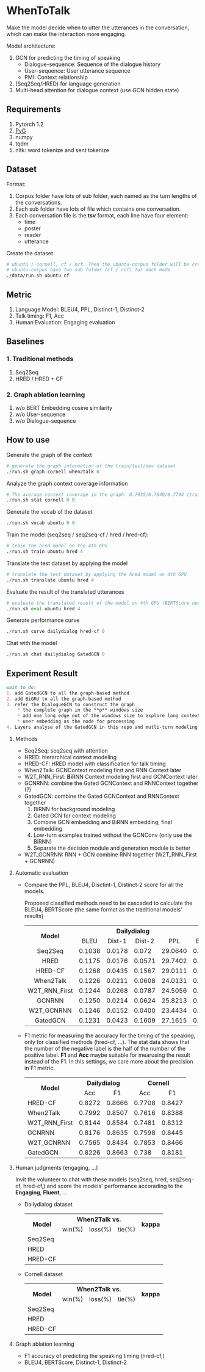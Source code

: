 # WhenToTalk
Make the model decide when to utter the utterances in the conversation, which can make the interaction more engaging.

Model architecture:
1. GCN for predicting the timing of speaking
    * Dialogue-sequence: Sequence of the dialogue history
    * User-sequence: User utterance sequence
    * PMI: Context relationship
2. (Seq2Seq/HRED) for language generation
3. Multi-head attention for dialogue context (use GCN hidden state)

## Requirements
1. Pytorch 1.2
2. [PyG](https://github.com/rusty1s/pytorch_geometric)
3. numpy
4. tqdm
5. nltk: word tokenize and sent tokenize

## Dataset
Format:
1. Corpus folder have lots of sub folder, each named as the turn lengths of the conversations.
2. Each sub folder have lots of file which contains one conversation.
3. Each conversation file is the **tsv** format, each line have four element:
    * time
    * poster
    * reader
    * utterance

Create the dataset

```bash
# ubuntu / cornell, cf / ncf. Then the ubuntu-corpus folder will be created
# ubuntu-corpus have two sub folder (cf / ncf) for each mode
./data/run.sh ubuntu cf
```

## Metric
1. Language Model: BLEU4, PPL, Distinct-1, Distinct-2
2. Talk timing: F1, Acc
3. Human Evaluation: Engaging evaluation

## Baselines
### 1. Traditional methods

1. Seq2Seq
2. HRED / HRED + CF

### 2. Graph ablation learning
1. w/o BERT Embedding cosine similarity
2. w/o User-sequence
3. w/o Dialogue-sequence

## How to use

Generate the graph of the context

```python
# generate the graph information of the train/test/dev dataset
./run.sh graph cornell when2talk 0
```

Analyze the graph context coverage information

```python
# The average context coverage in the graph: 0.7935/0.7949/0.7794 (train/test/dev) dataset
./run.sh stat cornell 0 0
```

Generate the vocab of the dataset

```python
./run.sh vocab ubuntu 0 0
```

Train the model (seq2seq / seq2seq-cf / hred / hred-cf):

```python
# train the hred model on the 4th GPU
./run.sh train ubuntu hred 4
```

Translate the test dataset by applying the model

```python
# translate the test dataset by applying the hred model on 4th GPU
./run.sh translate ubuntu hred 4
```

Evaluate the result of the translated utterances

```python
# evaluate the translated result of the model on 4th GPU (BERTScore need it)
./run.sh eval ubuntu hred 4
```

Generate performance curve

```python
./run.sh curve dailydialog hred-cf 0
```

Chat with the model

```python
./run.sh chat dailydialog GatedGCN 0
```

## Experiment Result

```markdown
wait to do:
1. add GatedGCN to all the graph-based method
2. add BiGRU to all the graph-based method
3. refer the DialogueGCN to construct the graph
    * the complete graph in the **p** windows size
    * add one long edge out of the windows size to explore long context sentence
    * user embedding as the node for processing
4. Layers analyse of the GatedGCN in this repo and mutli-turn modeling
```

1. Methods
    * Seq2Seq: seq2seq with attention
    * HRED: hierarchical context modeling
    * HRED-CF: HRED model with classification for talk timing
    * When2Talk: GCNContext modeling first and RNN Context later
    * W2T_RNN_First: **Bi**RNN Context modeling first and GCNContext later
    * GCNRNN: combine the Gated GCNContext and RNNContext together (?)
    * GatedGCN: combine the Gated GCNContext and RNNContext together
        1. BiRNN for background modeling
        2. Gated GCN for context modeling
        2. Combine GCN embedding and BiRNN embedding, final embedding
        4. Low-turn examples trained without the GCNConv (only use the BiRNN)
        5. Separate the decision module and generation module is better
    * W2T_GCNRNN: RNN + GCN combine RNN together (W2T_RNN_First + GCNRNN)

2. Automatic evaluation

    * Compare the PPL, BLEU4, Disctint-1, Distinct-2 score for all the models.
    
        Proposed classified methods need to be cascaded to calculate the BLEU4, BERTScore (the same format as the traditional models' results)
    
        <table align="center">
          <tr>
            <th align="center" rowspan="2">Model</th>
            <th align="center" colspan="4">Dailydialog</th>
            <th align="center" colspan="4">Cornell</th>
          </tr>
          <tr>
            <td align="center">BLEU</td>
            <td align="center">Dist-1</td>
            <td align="center">Dist-2</td>
            <td align="center">PPL</td>
            <td align="center">BLEU</td>
            <td align="center">Dist-1</td>
            <td align="center">Dist-2</td>
            <td align="center">PPL</td>
          </tr>
          <tr>
            <td align="center">Seq2Seq</td>
            <td>0.1038</td>
            <td>0.0178</td>
            <td>0.072</td>
            <td>29.0640</td>
            <td>0.0843</td>
            <td>0.0052</td>
            <td>0.0164</td>
            <td>45.1504</td>
          </tr>
          <tr>
            <td align="center">HRED</td>
            <td>0.1175</td>
            <td>0.0176</td>
            <td>0.0571</td>
            <td>29.7402</td>
            <td>0.0823</td>
            <td>0.0227</td>
            <td>0.0524</td>
            <td>39.9009</td>
          </tr>
          <tr>
            <td align="center">HRED-CF</td>
            <td>0.1268</td>
            <td>0.0435</td>
            <td>0.1567</td>
            <td>29.0111</td>
            <td>0.1132</td>
            <td>0.0221</td>
            <td>0.0691</td>
            <td>38.5633</td>
          </tr>
          <tr>
            <td align="center">When2Talk</td>
            <td>0.1226</td>
            <td>0.0211</td>
            <td>0.0608</td>
            <td>24.0131</td>
            <td>0.0996</td>
            <td>0.0036</td>
            <td>0.0073</td>
            <td>32.9503</td>
          </tr>
          <tr>
            <td align="center">W2T_RNN_First</td>
            <td>0.1244</td>
            <td>0.0268</td>
            <td>0.0787</td>
            <td>24.5056</td>
            <td>0.1118</td>
            <td>0.0065</td>
            <td>0.0147</td>
            <td>33.754</td>
          </tr>
          <tr>
            <td align="center">GCNRNN</td>
            <td>0.1250</td>
            <td>0.0214</td>
            <td>0.0624</td>
            <td>25.8213</td>
            <td>0.1072</td>
            <td>0.0077</td>
            <td>0.0188</td>
            <td>33.9572</td>
          </tr>
          <tr>
            <td align="center">W2T_GCNRNN</td>
            <td>0.1246</td>
            <td>0.0152</td>
            <td>0.0400</td>
            <td>23.4434</td>
            <td>0.1107</td>
            <td>0.0063</td>
            <td>0.0142</td>
            <td>34.4256</td>
          </tr>
          <tr>
            <td align="center">GatedGCN</td>
            <td>0.1231</td>
            <td>0.0423</td>
            <td>0.1609</td>
            <td>27.1615</td>
            <td>0.1157</td>
            <td>0.0261</td>
            <td>0.0873</td>
            <td>34.4256</td>
          </tr>
        </table>

    * F1 metric for measuring the accuracy for the timing of the speaking, only for classified methods (hred-cf, ...). The stat data shows that the number of the negative label is the half of the number of the positive label. **F1** and **Acc** maybe suitable for mearusing the result instead of the F1. In this settings, we care more about the precision in F1 metric.

        <table align="center">
          <tr>
            <th align="center" rowspan="2">Model</th>
            <th align="center" colspan="2">Dailydialog</th>
            <th align="center" colspan="2">Cornell</th>
          </tr>
          <tr>
            <td align="center">Acc</td>
            <td align="center">F1</td>
            <td align="center">Acc</td>
            <td align="center">F1</td>
          </tr>
          <tr>
            <td>HRED-CF</td>
            <td>0.8272</td>
            <td>0.8666</td>
            <td>0.7708</td>
            <td>0.8427</td>
          </tr>
          <tr>
            <td>When2Talk</td>
            <td>0.7992</td>
            <td>0.8507</td>
            <td>0.7616</td>
            <td>0.8388</td>
          </tr>
          <tr>
            <td>W2T_RNN_First</td>
            <td>0.8144</td>
            <td>0.8584</td>
            <td>0.7481</td>
            <td>0.8312</td>
          </tr>
          <tr>
            <td>GCNRNN</td>
            <td>0.8176</td>
            <td>0.8635</td>
            <td>0.7598</td>
            <td>0.8445</td>
          </tr>
          <tr>
            <td>W2T_GCNRNN</td>
            <td>0.7565</td>
            <td>0.8434</td>
            <td>0.7853</td>
            <td>0.8466</td>
          </tr>
          <tr>
            <td>GatedGCN</td>
            <td>0.8226</td>
            <td>0.8663</td>
            <td>0.738</td>
            <td>0.8181</td>
          </tr>
        </table>


2. Human judgments (engaging, ...)
    
    Invit the volunteer to chat with these models (seq2seq, hred, seq2seq-cf, hred-cf,) and score the models' performance accorading to the **Engaging**, **Fluent**, ...
    
    * Dailydialog dataset
        <table>
          <tr>
            <th align="center" rowspan="2">Model</th>
            <th align="center" colspan="3">When2Talk vs.</th>
            <th rowspan="2">kappa</th>
          </tr>
          <tr>
            <td>win(%)</td>
            <td>loss(%)</td>
            <td>tie(%)</td>
          </tr>
          <tr>
            <td>Seq2Seq</td>
            <td></td>
            <td></td>
            <td></td>
            <td></td>
          </tr>
          <tr>
            <td>HRED</td>
            <td></td>
            <td></td>
            <td></td>
            <td></td>
          </tr>
          <tr>
            <td>HRED-CF</td>
            <td></td>
            <td></td>
            <td></td>
            <td></td>
          </tr>
        </table>
        
    * Cornell dataset
        <table>
          <tr>
            <th align="center" rowspan="2">Model</th>
            <th align="center" colspan="3">When2Talk vs.</th>
            <th rowspan="2">kappa</th>
          </tr>
          <tr>
            <td>win(%)</td>
            <td>loss(%)</td>
            <td>tie(%)</td>
          </tr>
          <tr>
            <td>Seq2Seq</td>
            <td></td>
            <td></td>
            <td></td>
            <td></td>
          </tr>
          <tr>
            <td>HRED</td>
            <td></td>
            <td></td>
            <td></td>
            <td></td>
          </tr>
          <tr>
            <td>HRED-CF</td>
            <td></td>
            <td></td>
            <td></td>
            <td></td>
          </tr>
        </table>

3. Graph ablation learning
    
    * F1 accuracy of predicting the speaking timing (hred-cf,)
    * BLEU4, BERTScore, Distinct-1, Distinct-2

